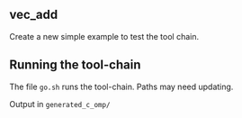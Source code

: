 ## vec_add

Create a new simple example to test the tool chain.

## Running the tool-chain

The file `go.sh` runs the tool-chain. Paths may need updating.

Output in `generated_c_omp/`
